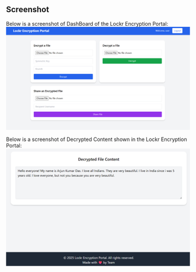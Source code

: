 ## Screenshot
Below is a screenshot of DashBoard of the Lockr Encryption Portal:
![Lockr Encryption Portal Screenshot](Project%20Images/Screenshot%202025-05-11%20123247.png)



Below is a screenshot of Decrypted Content shown in the Lockr Encryption Portal:
![Lockr Encryption Portal Screenshot](Project%20Images/Screenshot%202025-05-11%20224401.png)

